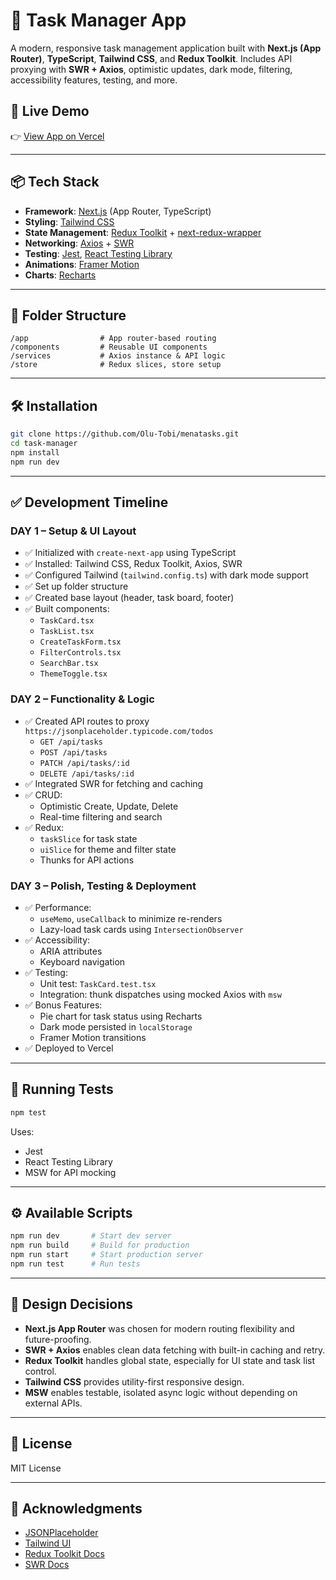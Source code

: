 # 📝 Task Manager App

A modern, responsive task management application built with **Next.js (App Router)**, **TypeScript**, **Tailwind CSS**, and **Redux Toolkit**. Includes API proxying with **SWR + Axios**, optimistic updates, dark mode, filtering, accessibility features, testing, and more.

## 🚀 Live Demo

👉 [View App on Vercel](https://your-vercel-link.vercel.app)

---

## 📦 Tech Stack

- **Framework**: [Next.js](https://nextjs.org/) (App Router, TypeScript)
- **Styling**: [Tailwind CSS](https://tailwindcss.com/)
- **State Management**: [Redux Toolkit](https://redux-toolkit.js.org/) + [next-redux-wrapper](https://github.com/kirill-konshin/next-redux-wrapper)
- **Networking**: [Axios](https://axios-http.com/) + [SWR](https://swr.vercel.app/)
- **Testing**: [Jest](https://jestjs.io/), [React Testing Library](https://testing-library.com/)
- **Animations**: [Framer Motion](https://www.framer.com/motion/)
- **Charts**: [Recharts](https://recharts.org/en-US)

---

## 📁 Folder Structure

```
/app                # App router-based routing
/components         # Reusable UI components
/services           # Axios instance & API logic
/store              # Redux slices, store setup

```

---

## 🛠️ Installation

```bash
git clone https://github.com/Olu-Tobi/menatasks.git
cd task-manager
npm install
npm run dev
```

---

## ✅ Development Timeline

### DAY 1 – Setup & UI Layout

- ✅ Initialized with `create-next-app` using TypeScript
- ✅ Installed: Tailwind CSS, Redux Toolkit, Axios, SWR
- ✅ Configured Tailwind (`tailwind.config.ts`) with dark mode support
- ✅ Set up folder structure
- ✅ Created base layout (header, task board, footer)
- ✅ Built components:
  - `TaskCard.tsx`
  - `TaskList.tsx`
  - `CreateTaskForm.tsx`
  - `FilterControls.tsx`
  - `SearchBar.tsx`
  - `ThemeToggle.tsx`

### DAY 2 – Functionality & Logic

- ✅ Created API routes to proxy `https://jsonplaceholder.typicode.com/todos`
  - `GET /api/tasks`
  - `POST /api/tasks`
  - `PATCH /api/tasks/:id`
  - `DELETE /api/tasks/:id`
- ✅ Integrated SWR for fetching and caching
- ✅ CRUD:
  - Optimistic Create, Update, Delete
  - Real-time filtering and search
- ✅ Redux:
  - `taskSlice` for task state
  - `uiSlice` for theme and filter state
  - Thunks for API actions

### DAY 3 – Polish, Testing & Deployment

- ✅ Performance:
  - `useMemo`, `useCallback` to minimize re-renders
  - Lazy-load task cards using `IntersectionObserver`
- ✅ Accessibility:
  - ARIA attributes
  - Keyboard navigation
- ✅ Testing:
  - Unit test: `TaskCard.test.tsx`
  - Integration: thunk dispatches using mocked Axios with `msw`
- ✅ Bonus Features:
  - Pie chart for task status using Recharts
  - Dark mode persisted in `localStorage`
  - Framer Motion transitions
- ✅ Deployed to Vercel

---

## 🧪 Running Tests

```bash
npm test
```

Uses:

- Jest
- React Testing Library
- MSW for API mocking

---

## ⚙️ Available Scripts

```bash
npm run dev       # Start dev server
npm run build     # Build for production
npm run start     # Start production server
npm run test      # Run tests
```

---

## 🧠 Design Decisions

- **Next.js App Router** was chosen for modern routing flexibility and future-proofing.
- **SWR + Axios** enables clean data fetching with built-in caching and retry.
- **Redux Toolkit** handles global state, especially for UI state and task list control.
- **Tailwind CSS** provides utility-first responsive design.
- **MSW** enables testable, isolated async logic without depending on external APIs.

---

## 📄 License

MIT License

---

## 🙌 Acknowledgments

- [JSONPlaceholder](https://jsonplaceholder.typicode.com/)
- [Tailwind UI](https://tailwindui.com/)
- [Redux Toolkit Docs](https://redux-toolkit.js.org/)
- [SWR Docs](https://swr.vercel.app/)
